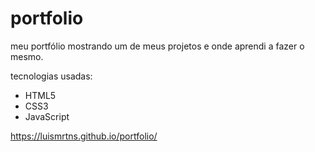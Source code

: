 # portfolio
 meu portfólio mostrando um de meus projetos e onde aprendi a fazer o mesmo.

 tecnologias usadas:
 + HTML5
 + CSS3
 + JavaScript

https://luismrtns.github.io/portfolio/
